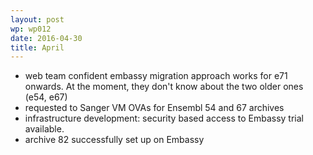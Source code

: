 ```yaml
---
layout: post
wp: wp012
date: 2016-04-30
title: April
---
```


- web team confident embassy migration approach works for e71 onwards. At the moment, they don't know about the two older ones (e54, e67)
- requested to Sanger VM OVAs for Ensembl 54 and 67 archives
- infrastructure development: security based access to Embassy trial available.
- archive 82 successfully set up on Embassy


